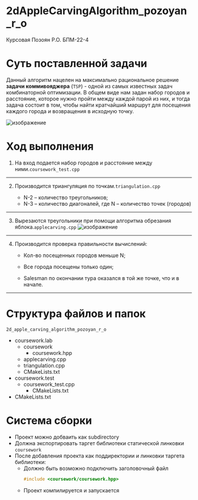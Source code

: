 # 2dAppleCarvingAlgorithm_pozoyan_r_o
Курсовая Позоян Р.О. БПМ-22-4
# Суть поставленной задачи
Данный алгоритм нацелен на максимально рациональное решение **задачи коммивояджера** (`TSP`) - одной из самых известных задач комбинаторной оптимизации.  В общем виде нам
задан набор городов и расстояние, которое нужно пройти между
каждой парой из них, и тогда задача состоит в том, чтобы найти
кратчайший маршрут для посещения каждого города и возвращения в
исходную точку.

![изображение](https://user-images.githubusercontent.com/114441417/234395580-63c766a5-365c-4b8f-b485-754c9fc9a0be.png)

# Ход выполнения
1. На вход подается набор городов и расстояние между ними.`coursework_test.cpp` 

____

2. Производится триангуляция по точкам.`triangulation.cpp`

	* N-2 – количество треугольников;
	* N-3 – количество диагоналей, где N – количество точек (городов)


____

3. Вырезаются треугольники при помощи алгоритма обрезания яблока.`applecarving.cpp`
![изображение](https://user-images.githubusercontent.com/114441417/234394583-3c641136-4d47-4482-bf03-452b2b0e2d31.png)

____

4. Производится проверка правильности вычислений:

	* Кол-во посещенных городов меньше N;

	* Все города посещены только один;

	* Salesman по окончании тура оказался в той же точке, что и в начале.

____

# Структура файлов и папок

`2d_apple_carving_algorithm_pozoyan_r_o`
- coursework.lab
	- coursework
		- coursework.hpp
	- applecarving.cpp
	- triangulation.cpp
	- CMakeLists.txt	
- coursework.test
	- coursework_test.cpp
        - CMakeLists.txt
- CMakeLists.txt

# Система сборки

- Проект можно добваить как subdirectory
- Должна экспортировать таргет библиотеки статической линковки `coursework`
- После добавления проекта как поддиректории и линковки таргета библиотеки:
	- Должно быть возможно подключить заголовочный файл
		```c++
		#include <coursework/coursework.hpp>
		```
	- Проект компилируется и запускается

